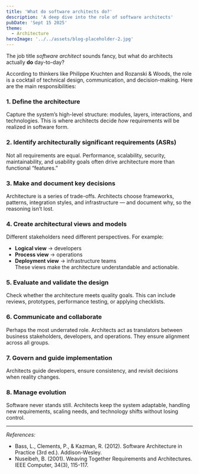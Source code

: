 ```yaml
---
title: 'What do software architects do?'
description: 'A deep dive into the role of software architects'
pubDate: 'Sept 15 2025'
theme:
  - Architecture
heroImage: '../../assets/blog-placeholder-2.jpg'
---
```

The job title *software architect* sounds fancy, but what do architects actually **do** day-to-day? 

According to thinkers like Philippe Kruchten and Rozanski & Woods, the role is a cocktail of technical design, communication, and decision-making. Here are the main responsibilities:

### 1. Define the architecture
Capture the system’s high-level structure: modules, layers, interactions, and technologies. This is where architects decide *how* requirements will be realized in software form.

### 2. Identify architecturally significant requirements (ASRs)
Not all requirements are equal. Performance, scalability, security, maintainability, and usability goals often drive architecture more than functional “features.”

### 3. Make and document key decisions
Architecture is a series of trade-offs. Architects choose frameworks, patterns, integration styles, and infrastructure — and document why, so the reasoning isn’t lost.

### 4. Create architectural views and models
Different stakeholders need different perspectives. For example:
- **Logical view** → developers
- **Process view** → operations
- **Deployment view** → infrastructure teams  
  These views make the architecture understandable and actionable.

### 5. Evaluate and validate the design
Check whether the architecture meets quality goals. This can include reviews, prototypes, performance testing, or applying checklists.

### 6. Communicate and collaborate
Perhaps the most underrated role. Architects act as translators between business stakeholders, developers, and operations. They ensure alignment across all groups.

### 7. Govern and guide implementation
Architects  guide developers, ensure consistency, and revisit decisions when reality changes.

### 8. Manage evolution
Software never stands still. Architects keep the system adaptable, handling new requirements, scaling needs, and technology shifts without losing control.

---
*References:*
- Bass, L., Clements, P., & Kazman, R. (2012). Software Architecture in Practice (3rd ed.). Addison-Wesley.
- Nuseibeh, B. (2001). Weaving Together Requirements and Architectures. IEEE Computer, 34(3), 115-117.